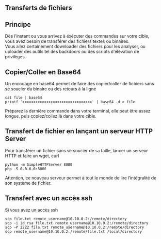 

<!--- category: transfert --->
<!--- id: intro --->
<!--- title: Transferts de fichiers --->
<!--- keywords:  --->
## Transferts de fichiers




<!--- category: transfert --->
<!--- id: principe --->
<!--- title: Principe --->
<!--- keywords:  --->
## Principe

Dès l'instant ou vous arrivez à éxécuter des commandes sur votre cible, vous avez besoin de transférer des fichiers textes ou binaires. <br/>
Vous allez certainement downloader des fichiers pour les analyser, ou uploader des outils tel des backdoors ou des scripts d'élévation de privilèges.



<!--- category: transfert --->
<!--- id: base64 --->
<!--- title: Copier/Coller en Base64 --->
<!--- keywords:  --->
## Copier/Coller en Base64

Un encodage en base64 permet de faire des copier/coller de fichiers sans se soucier du binaire ou des retours à la ligne
```
cat file | base64
printf 'xxxxxxxxxxxxxxxxxxxxxxxxxxxxxxxx' | base64 -d > file
```

Préparez la dernière commande dans votre terminal, elle peut être assez longue, puis copiez/collez là dans votre cible.



<!--- category: transfert --->
<!--- id: http --->
<!--- title: Transfert de fichier en lançant un serveur HTTP Server --->
<!--- keywords:  --->
## Transfert de fichier en lançant un serveur HTTP Server

Pour transférer un fichier sans se soucier de sa taille, lancer un serveur HTTP et faire un wget, curl
```
python -m SimpleHTTPServer 8000
php -S 0.0.0.0:8000 
```

Attention, ce nouveau serveur permet à tout le monde de lire l'intégralité de son système de fichier.



<!--- category: transfert --->
<!--- id: http --->
<!--- title: Transfert avec un accès ssh --->
<!--- keywords:  --->
## Transfert avec un accès ssh

Si vous avez un accès ssh
```
scp file.txt remote_username@10.10.0.2:/remote/directory
scp -i id_rsa file.txt remote_username@10.10.0.2:/remote/directory
scp -P 2222 file.txt remote_username@10.10.0.2:/remote/directory
scp remote_username@10.10.0.2:/remote/file.txt /local/directory
```


